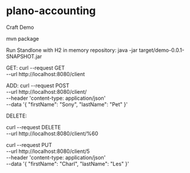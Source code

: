 # plano-accounting
Craft Demo

mvn package

Run Standlone with H2 in memory repository: java -jar target/demo-0.0.1-SNAPSHOT.jar


GET:
curl --request GET \
  --url http://localhost:8080/client
  
  

ADD:
curl --request POST \
  --url http://localhost:8080/client/ \
  --header 'content-type: application/json' \
  --data '{
	"firstName": "Sony",
	"lastName": "Pet"
}'


DELETE:

curl --request DELETE \
  --url http://localhost:8080/client/%60
  
  
curl --request PUT \
  --url http://localhost:8080/client/5 \
  --header 'content-type: application/json' \
  --data '{
	"firstName": "Charl",
	"lastName": "Les"
}'  
  
  
  

